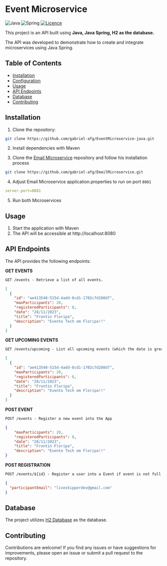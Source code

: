 # Event Microservice

![Java](https://img.shields.io/badge/java-%23ED8B00.svg?style=for-the-badge&logo=openjdk&logoColor=white)
![Spring](https://img.shields.io/badge/spring-%236DB33F.svg?style=for-the-badge&logo=spring&logoColor=white)
[![Licence](https://img.shields.io/github/license/Ileriayo/markdown-badges?style=for-the-badge)](./LICENSE)

This project is an API built using **Java, Java Spring, H2 as the database.**

The API was developed to demonstrate how to create and integrate microservices using Java Spring.

## Table of Contents

- [Installation](#installation)
- [Configuration](#configuration)
- [Usage](#usage)
- [API Endpoints](#api-endpoints)
- [Database](#database)
- [Contributing](#contributing)

## Installation

1. Clone the repository:

```bash
git clone https://github.com/gabriel-afg/EventMicroservice-java.git
```

2. Install dependencies with Maven

3. Clone the [Email Microservice](https://github.com/Fernanda-Kipper/desafio-backend-uber) repository and follow his installation process

```bash
git clone https://github.com/gabriel-afg/EmailMicroservice.git
```

4. Adjust Email Microservice application.properties to run on port `8081`

```yaml
server.port=8081
```

5. Run both Microservices

## Usage

1. Start the application with Maven
2. The API will be accessible at http://localhost:8080

## API Endpoints
The API provides the following endpoints:

**GET EVENTS**
```markdown
GET /events - Retrieve a list of all events.
```
```json
[
  {
    "id": "ae413540-515d-4add-8cd1-1702c7d280d7",
    "maxParticipants": 20,
    "registeredParticipants": 0,
    "date": "28/11/2023",
    "title": "Frontin Floripa",
    "description": "Evento Tech em Floripa!!"
  }
]
```

**GET UPCOMING EVENTS**
```markdown
GET /events/upcoming - List all upcoming events (which the date is greather then current date).
```

```json
[
  {
    "id": "ae413540-515d-4add-8cd1-1702c7d280d7",
    "maxParticipants": 20,
    "registeredParticipants": 0,
    "date": "28/11/2023",
    "title": "Frontin Floripa",
    "description": "Evento Tech em Floripa!!"
  }
]
```

**POST EVENT**
```markdown
POST /events - Register a new event into the App
```
```json
{
	"maxParticipants": 20,
	"registeredParticipants": 0,
	"date": "28/11/2023",
	"title": "Frontin Floripa",
	"description": "Evento Tech em Floripa!!"
}
```

**POST REGISTRATION**
```markdown
POST /events/${id} - Register a user into a Event if event is not full
```

```json
{
  "participantEmail": "liveskipperdev@gmail.com"
}
```

## Database
The project utilizes [H2 Database](https://www.h2database.com/html/tutorial.html) as the database.

## Contributing

Contributions are welcome! If you find any issues or have suggestions for improvements, please open an issue or submit a pull request to the repository.




